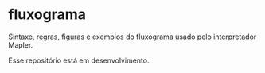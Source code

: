 # fluxograma
Sintaxe, regras, figuras e exemplos do fluxograma usado pelo interpretador Mapler.


Esse repositório está em desenvolvimento.
